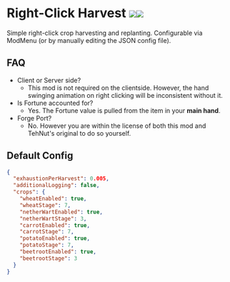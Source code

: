 # Right-Click Harvest [![](http://cf.way2muchnoise.eu/full_right-click-harvest_downloads.svg)![](http://cf.way2muchnoise.eu/versions/right-click-harvest.svg)](https://www.curseforge.com/minecraft/mc-mods/right-click-harvest)

Simple right-click crop harvesting and replanting. Configurable via ModMenu (or by manually editing the JSON config file).

## FAQ
- Client or Server side?
  - This mod is not required on the clientside. However, the hand swinging animation on right clicking will be inconsistent without it.
- Is Fortune accounted for?
  - Yes. The Fortune value is pulled from the item in your **main hand**.
- Forge Port?
  - No. However you are within the license of both this mod and TehNut's original to do so yourself.

## Default Config
```json
{
  "exhaustionPerHarvest": 0.005,
  "additionalLogging": false,
  "crops": {
    "wheatEnabled": true,
    "wheatStage": 7,
    "netherWartEnabled": true,
    "netherWartStage": 3,
    "carrotEnabled": true,
    "carrotStage": 7,
    "potatoEnabled": true,
    "potatoStage": 7,
    "beetrootEnabled": true,
    "beetrootStage": 3
  }
}
```
